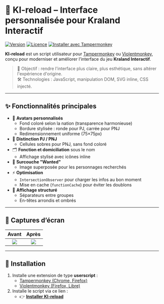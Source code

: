 # 🧠 KI-reload – Interface personnalisée pour Kraland Interactif

[![Version](https://img.shields.io/badge/version-4.4.0-blueviolet?style=flat-square)](https://github.com/Th3rD/KI-reload)
[![Licence](https://img.shields.io/badge/Licence-MIT-green?style=flat-square)](./LICENSE)
[![Installer avec Tampermonkey](https://img.shields.io/badge/Tampermonkey-Installer-orange?style=flat-square&logo=greasemonkey)](https://github.com/Th3rD/KI-reload/raw/main/ki-reload.user.js)

**KI-reload** est un script utilisateur pour [Tampermonkey](https://www.tampermonkey.net/) ou [Violentmonkey](https://violentmonkey.github.io/), conçu pour moderniser et améliorer l’interface du jeu **Kraland Interactif**.

> 🎯 Objectif : rendre l'interface plus claire, plus esthétique, sans altérer l'expérience d'origine.  
> 🛠️ Technologies : JavaScript, manipulation DOM, SVG inline, CSS injecté.

---

## ✨ Fonctionnalités principales

- 🎨 **Avatars personnalisés**
  - Fond coloré selon la nation (transparence harmonieuse)
  - Bordure stylisée : ronde pour PJ, carrée pour PNJ
  - Redimensionnement uniforme (75×75px)
- 👥 **Distinction PJ / PNJ**
  - Cellules sobres pour PNJ, sans fond coloré
- 🗂️ **Fonction et domiciliation** sous le nom
  - Affichage stylisé avec icônes inline
- 🚨 **Surcouche "Wanted"**
  - Image superposée pour les personnages recherchés
- ⚡ **Optimisation**
  - `IntersectionObserver` pour charger les infos au bon moment
  - Mise en cache (`functionCache`) pour éviter les doublons
- 🧩 **Affichage structuré**
  - Séparateurs entre groupes
  - En-têtes arrondis et ombrés

---

## 📸 Captures d’écran

| Avant | Après |
|:------:|:------:|
| ![](./screenshots/before.png) | ![](./screenshots/after.png) |

---

## 🚀 Installation

1. Installe une extension de type **userscript** :
   - [Tampermonkey (Chrome, Firefox)](https://www.tampermonkey.net/)
   - [Violentmonkey (Firefox, Libre)](https://violentmonkey.github.io/)
2. Installe le script via ce lien :
   - 👉 **[Installer KI-reload](https://github.com/Th3rD/KI-reload/raw/main/ki-reload.user.js)**
